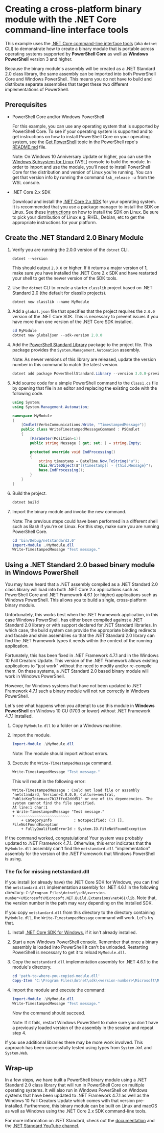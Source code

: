 # Creating a cross-platform binary module with the .NET Core command-line interface tools

This example uses the [.NET Core command-line interface tools][dotnet-cli] (aka
`dotnet` CLI) to demonstrate how to create a binary module that is portable across operating
systems supported by **PowerShell Core** as well as **Windows PowerShell** version 3 and higher.

Because the binary module's assembly will be created as a .NET Standard 2.0 class library,
the same assembly can be imported into both PowerShell Core and Windows PowerShell.
This means you do not have to build and distribute separate assemblies that target these two
different implementations of PowerShell.

## Prerequisites

* PowerShell Core and/or Windows PowerShell

  For this example, you can use any operating system that is supported by PowerShell Core.
  To see if your operating system is supported and to get instructions on how to install
  PowerShell Core on your operating system, see the [Get PowerShell][pscore-os] topic in
  the PowerShell repo's [README.md][readme] file.

  Note: On Windows 10 Anniversary Update or higher, you can use the [Windows Subsystem for
  Linux][wsl] (WSL) console to build the module. In order to import and use the module, you'll need
  to install PowerShell Core for the distribution and version of Linux you're running.
  You can get that version info by running the command `lsb_release -a` from the WSL console.

* .NET Core 2.x SDK

  Download and install the [.NET Core 2.x SDK][net-core-sdk] for your operating system.
  It is recommended that you use a package manager to install the SDK on Linux.
  See these [instructions][linux-install] on how to install the SDK on Linux.
  Be sure to pick your distribution of Linux e.g. RHEL, Debian, etc to get the
  appropriate instructions for your platform.

## Create the .NET Standard 2.0 Binary Module

1. Verify you are running the 2.0.0 version of the `dotnet` CLI.

   ```powershell
   dotnet --version
   ```

   This should output `2.0.0` or higher. If it returns a major version of 1, make sure you have
   installed the .NET Core 2.x SDK and have restarted your shell to get the newer version of
   the SDK tools.

1. Use the `dotnet` CLI to create a starter `classlib` project based on .NET Standard 2.0
   (the default for classlib projects).

   ```powershell
   dotnet new classlib --name MyModule
   ```

1. Add a `global.json` file that specifies that the project requires the `2.0.0` version of
   the .NET Core SDK.  This is necessary to prevent issues if you have more than one
   version of the .NET Core SDK installed.

   ```powershell
   cd MyModule
   dotnet new globaljson --sdk-version 2.0.0
   ```

1. Add the [PowerShell Standard Library][ps-stdlib] package to the project file.
   This package provides the `System.Management.Automation` assembly.

   Note: As newer versions of this library are released, update the version number
   in this command to match the latest version.

   ```powershell
   dotnet add package PowerShellStandard.Library --version 3.0.0-preview-01
   ```

1. Add source code for a simple PowerShell command to the `Class1.cs` file by opening
   that file in an editor and replacing the existing code with the following code.

   ```csharp
   using System;
   using System.Management.Automation;

   namespace MyModule
   {
       [Cmdlet(VerbsCommunications.Write, "TimestampedMessage")]
       public class WriteTimestampedMessageCommand : PSCmdlet
       {
           [Parameter(Position=1)]
           public string Message { get; set; } = string.Empty;

           protected override void EndProcessing()
           {
               string timestamp = DateTime.Now.ToString("u");
               this.WriteObject($"[{timestamp}] - {this.Message}");
               base.EndProcessing();
           }
       }
   }
   ```

1. Build the project.

   ```powershell
   dotnet build
   ```

1. Import the binary module and invoke the new command.

   Note: The previous steps could have been performed in a different shell such as
   Bash if you're on Linux.  For this step, make sure you are running PowerShell Core.

   ```powershell
   cd 'bin/Debug/netstandard2.0'
   Import-Module ./MyModule.dll
   Write-TimestampedMessage "Test message."
   ```

## Using a .NET Standard 2.0 based binary module in Windows PowerShell

You may have heard that a .NET assembly compiled as a .NET Standard 2.0 class library
will load into both .NET Core 2.x applications such as PowerShell Core and
.NET Framework 4.6.1 (or higher) applications such as Windows PowerShell.
This allows you to build a single, cross-platform binary module.

Unfortunately, this works best when the .NET Framework application, in this case
Windows PowerShell, has either been compiled against a .NET Standard 2.0 library or with
support declared for .NET Standard libraries.  In which case, the build system can provide the
appropriate binding redirects and facade and shim assemblies so that the .NET Standard 2.0
library can find the .NET Framework types it needs within the context of the running
application.

Fortunately, this has been fixed in .NET Framework 4.7.1 and in the Windows 10 Fall
Creators Update. This version of the .NET Framework allows existing applications to
"just work" without the need to modify and/or re-compile them. On these systems, a
.NET Standard 2.0 based binary module will work in Windows PowerShell.

However, for Windows systems that have not been updated to .NET Framework 4.7.1 such a
binary module will not run correctly in Windows PowerShell.

Let's see what happens when you attempt to use this module in **Windows PowerShell** on
Windows 10 CU (1703 or lower) without .NET Framework 4.7.1 installed.

1. Copy `MyModule.dll` to a folder on a Windows machine.

1. Import the module.

   ```powershell
   Import-Module .\MyModule.dll
   ```

   Note: The module should import without errors.

1. Execute the `Write-TimestampedMessage` command.

   ```powershell
   Write-TimestampedMessage "Test message."
   ```

   This will result in the following error:

   ```text
   Write-TimestampedMessage : Could not load file or assembly 'netstandard, Version=2.0.0.0, Culture=neutral,
   PublicKeyToken=cc7b13ffcd2ddd51' or one of its dependencies. The system cannot find the file specified.
   At line:1 char:1
   + Write-TimestampedMessage "Test message."
   + ~~~~~~~~~~~~~~~~~~~~~~~~
       + CategoryInfo          : NotSpecified: (:) [], FileNotFoundException
       + FullyQualifiedErrorId : System.IO.FileNotFoundException
   ```

If the command worked, congratulations! Your system was probably updated to
.NET Framework 4.7.1.  Otherwise, this error indicates that the `MyModule.dll` assembly
can't find the `netstandard.dll` "implementation" assembly for the version of the
.NET Framework that Windows PowerShell is using.

### The fix for missing netstandard.dll

If you install (or already have) the .NET Core SDK for Windows, you can
find the `netstandard.dll` implementation assembly for .NET 4.6.1 in the following directory:
`C:\Program Files\dotnet\sdk\<version-number>\Microsoft\Microsoft.NET.Build.Extensions\net461\lib`.
Note that, the version number in the path may vary depending on the installed SDK.

If you copy `netstandard.dll` from this directory to the directory containing
`MyModule.dll`, the `Write-TimestampedMessage` command will work.  Let's try that.

1. Install [.NET Core SDK for Windows][net-core-sdk], if it isn't already installed.

1. Start a new Windows PowerShell console. Remember that once a binary assembly is
   loaded into PowerShell it can't be unloaded. Restarting PowerShell is necessary to
   get it to reload `MyModule.dll`.

1. Copy the `netstandard.dll` implementation assembly for .NET 4.6.1 to the module's directory.

   ```powershell
   cd 'path-to-where-you-copied-module.dll'
   Copy-Item 'C:\Program Files\dotnet\sdk\<version-number>\Microsoft\Microsoft.NET.Build.Extensions\net461\lib\netstandard.dll' .
   ```

1. Import the module and execute the command:

   ```powershell
   Import-Module .\MyModule.dll
   Write-TimestampedMessage "Test message."
   ```

   Now the command should succeed.

   Note: If it fails, restart Windows PowerShell to make sure
   you don't have a previously loaded version of the assembly in the session and repeat
   step 4.

If you use additional libraries there may be more work involved. This approach has
been successfully tested using types from `System.Xml` and `System.Web`.

## Wrap-up

In a few steps, we have built a PowerShell binary module using a .NET Standard 2.0
class library that will run in PowerShell Core on multiple operating systems.
It will also run in Windows PowerShell on Windows systems that have been updated to
.NET Framework 4.7.1 as well as the Windows 10 Fall Creators Update which comes with that
version pre-installed.  Furthermore, this binary module can be built on Linux
and macOS as well as Windows using the .NET Core 2.x SDK command-line tools.

For more information on .NET Standard, check out the [documentation][net-std-docs]
and the [.NET Standard YouTube channel][net-std-chan].

[dotnet-cli]:    https://docs.microsoft.com/dotnet/core/tools/
[net-core-sdk]:  https://www.microsoft.com/net/download/core
[net-std-docs]:  https://docs.microsoft.com/dotnet/standard/net-standard
[net-std-chan]:  https://www.youtube.com/playlist?list=PLRAdsfhKI4OWx321A_pr-7HhRNk7wOLLY
[pscore-os]:     https://github.com/powershell/powershell#get-powershell
[readme]:        ../../README.md
[linux-install]: https://www.microsoft.com/net/core#linuxubuntu
[ps-stdlib]:     https://www.nuget.org/packages/PowerShellStandard.Library/
[wsl]:           https://msdn.microsoft.com/commandline/wsl/about
